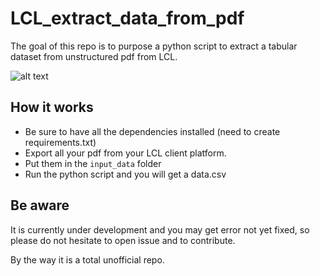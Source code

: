 # LCL_extract_data_from_pdf
The goal of this repo is to purpose a python script to extract a tabular dataset from unstructured pdf from LCL.

![alt text](https://raw.githubusercontent.com/anisayari/LCL_extract_data_from_pdf/master/troll.png)


## How it works

- Be sure to have all the dependencies installed (need to create requirements.txt)
- Export all your pdf from your LCL client platform.
- Put them in the `input_data` folder
- Run the python script and you will get a data.csv

## Be aware

It is currently under development and you may get error not yet fixed, so please do not hesitate to open issue and to contribute.

By the way it is a total unofficial repo.


